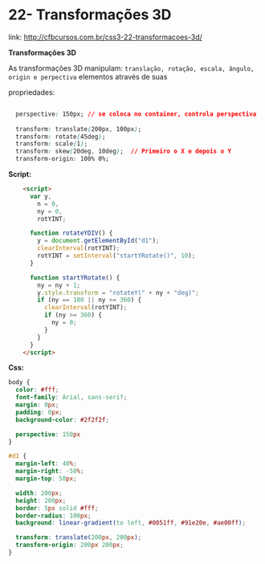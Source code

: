 # 22- Transformações 3D

link: http://cfbcursos.com.br/css3-22-transformacoes-3d/

**Transformações 3D**


As transformações 3D manipulam: `translação, rotação, escala, ângulo, origin e perpectiva` elementos através de suas 

propriedades: 

```css

  perspective: 150px; // se coloca no container, controla perspectiva
  
  transform: translate(200px, 100px);
  transform: rotate(45deg);
  transform: scale(1);
  transform: skew(20deg, 10deg);  // Primeiro o X e depois o Y
  transform-origin: 100% 0%;

```


**Script:**

``` html
    <script>
      var y,
        n = 0,
        ny = 0,
        rotYINT;

      function rotateYDIV() {
        y = document.getElementById("d1");
        clearInterval(rotYINT);
        rotYINT = setInterval("startYRotate()", 10);
      }

      function startYRotate() {
        ny = ny + 1;
        y.style.transform = "rotateY(" + ny + "deg)";
        if (ny == 180 || ny >= 360) {
          clearInterval(rotYINT);
          if (ny >= 360) {
            ny = 0;
          }
        }
      }
    </script>

```


**Css:**

```css
body {
  color: #fff;
  font-family: Arial, sans-serif;
  margin: 0px;
  padding: 0px;
  background-color: #2f2f2f;

  perspective: 150px
}

#d1 {
  margin-left: 40%;
  margin-right: -50%;
  margin-top: 50px;

  width: 200px;
  height: 200px;
  border: 5px solid #fff;
  border-radius: 100px;
  background: linear-gradient(to left, #0051ff, #91e20e, #ae00ff);

  transform: translate(200px, 200px);
  transform-origin: 200px 200px;
}


```